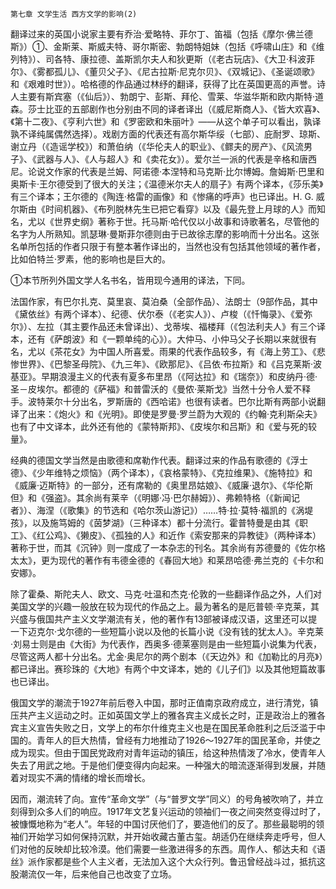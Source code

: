     第七章 文学生活 西方文学的影响(2) 

   翻译过来的英国小说家主要有乔治·爱略特、菲尔丁、笛福（包括《摩尔·佛兰德斯》）①、金斯莱、斯威夫特、哥尔斯密、勃朗特姐妹（包括《呼啸山庄》和《维列特》）、司各特、康拉德、盖斯凯尔夫人和狄更斯（《老古玩店》、《大卫·科波菲尔》、《雾都孤儿》、《董贝父子》、《尼古拉斯·尼克尔贝》、《双城记》、《圣诞颂歌》和《艰难时世》）。哈格德的作品通过林纾的翻译，获得了比在英国更高的声誉。诗人主要有斯宾塞（《仙后》）、勃朗宁、彭斯、拜伦、雪莱、华滋华斯和欧内斯特·道森。莎士比亚的五部剧作也分别由不同的译者译出（《威尼斯商人》、《皆大欢喜》、《第十二夜》、《亨利六世》和《罗密欧和朱丽叶》——从这个单子可以看出，孰译孰不译纯属偶然选择）。戏剧方面的代表还有高尔斯华绥（七部）、庇耐罗、琼斯、谢立丹（《造谣学校》）和萧伯纳（《华伦夫人的职业》、《鳏夫的房产》、《风流男子》、《武器与人》、《人与超人》和《卖花女》）。爱尔兰一派的代表是辛格和唐西尼。论说文作家的代表是兰姆、阿诺德·本涅特和马克斯·比尔博姆。詹姆斯·巴里和奥斯卡·王尔德受到了很大的关注；《温德米尔夫人的扇子》有两个译本，《莎乐美》有三个译本；王尔德的《陶连·格雷的画像》和《惨痛的呼声》也已译出。H. G. 威尔斯由《时间机器》、《布列脱林先生已把它看穿》以及《最先登上月球的人》而知名，尤以《世界史纲》著称于世。托马斯·哈代仅以小故事和诗歌著名，尽管他的名字为人所熟知。凯瑟琳·曼斯菲尔德则由于已故徐志摩的影响而十分出名。这张名单所包括的作者只限于有整本著作译出的，当然也没有包括其他领域的著作者，比如伯特兰·罗素，他的影响也是巨大的。

   ①本节所列外国文学人名书名，皆用现今通用的译法，下同。

   法国作家，有巴尔扎克、莫里哀、莫泊桑（全部作品）、法朗士（9部作品，其中《黛依丝》有两个译本）、纪德、伏尔泰（《老实人》）、卢梭（《忏悔录》、《爱弥尔》）、左拉（其主要作品还未曾译出）、戈蒂埃、福楼拜（《包法利夫人》有三个译本，还有《萨朗波》和《一颗单纯的心》）。大仲马、小仲马父子长期以来就很有名，尤以《茶花女》为中国人所喜爱。雨果的代表作品较多，有《海上劳工》、《悲惨世界》、《巴黎圣母院》、《九三年》、《欧那尼》、《吕依·布拉斯》和《吕克莱斯·波基亚》。早期浪漫主义的代表有夏多布里昂（《阿达拉》和《瑞奈》）和皮纳丹·德·圣－皮埃尔。都德的《萨福》和普雷沃的《曼侬·莱斯戈》当然十分令人爱不释手。波特莱尔十分出名，罗斯唐的《西哈诺》也很有读者。巴尔比斯有两部小说翻译了出来：《炮火》和《光明》。即使是罗曼·罗兰蔚为大观的《约翰·克利斯朵夫》也有了中文译本，此外还有他的《蒙特斯邦》、《皮埃尔和吕斯》和《爱与死的较量》。

   经典的德国文学当然是由歌德和席勒作代表。翻译过来的作品有歌德的《浮士德》、《少年维特之烦恼》（两个译本），《哀格蒙特》、《克拉维果》、《施特拉》和《威廉·迈斯特》的一部分，还有席勒的《奥里昂姑娘》、《威廉·退尔》、《华伦斯但》和《强盗》。其余尚有莱辛（《明娜·冯·巴尔赫姆》）、弗赖特格（《新闻记者》）、海涅（《歌集》的节选和《哈尔茨山游记》）……特·拉·莫特·福凯的《涡堤孩》，以及施笃姆的《茵梦湖》（三种译本）都十分流行。霍普特曼是由其《职工》、《红公鸡》、《獭皮》、《孤独的人》和近作《索安那来的异教徒》（两种译本）著称于世，而其《沉钟》则一度成了一本杂志的刊名。其余尚有苏德曼的《佐尔格太太》，更为现代的著作有韦德金德的《春回大地》和莱昂哈德·弗兰克的《卡尔和安娜》。

   除了霍桑、斯陀夫人、欧文、马克·吐温和杰克·伦敦的一些翻译作品之外，人们对美国文学的兴趣一般放在较为现代的作品之上。最为著名的是厄普顿·辛克莱，其兴盛与俄国共产主义文学潮流有关，他的著作有13部被译成汉语，这里还可以提一下迈克尔·戈尔德的一些短篇小说以及他的长篇小说《没有钱的犹太人》。辛克莱·刘易士则是由《大街》为代表作，西奥多·德莱塞则是由一些短篇小说集为代表，尽管这两人都十分出名。尤金·奥尼尔的两个剧本（《天边外》和《加勒比的月亮》）都已译出。赛珍珠的《大地》有两个中文译本，她的《儿子们》以及其他短篇故事也已译出。

   俄国文学的潮流于1927年前后卷入中国，那时正值南京政府成立，进行清党，镇压共产主义运动之时。正如英国文学上的雅各宾主义成长之时，正是政治上的雅各宾主义宣告失败之日，文学上的布尔什维克主义也是在国民革命胜利之后泛滥于中国的。青年人的巨大热情，曾经有力地推动了1926～1927年的国民革命，并使之成为现实。但由于国民党政府对青年运动的镇压，给这种热情泼了冷水，使青年人失去了用武之地。于是他们便变得内向起来。一种强大的暗流逐渐得到发展，并随着对现实不满的情绪的增长而增长。

   因而，潮流转了向。宣传“革命文学”（与“普罗文学”同义）的号角被吹响了，并立刻得到众多人们的响应。1917年文艺复兴运动的领袖们一夜之间突然变得过时了，被慷慨地称为“老人”。年轻的中国讨厌他们了，要造他们的反了。那些最聪明的领袖们开始学习如何保持沉默，并开始收藏古董古玺。胡适仍在继续奔走呼号，但人们对他的反映却比较冷漠。他们需要一些激进得多的东西。周作人、郁达夫和《语丝》派作家都是些个人主义者，无法加入这个大众行列。鲁迅曾经战斗过，抵抗这股潮流仅一年，后来他自己也改变了立场。

